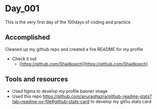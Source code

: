 # Day_001

This is the very first day of the 100days of coding and practice

## Accomplished
Cleaned up my github repo and created a fire README for my profile

- Check it out
	- [https://github.com/Shadkoech](https://github.com/Shadkoech)

## Tools and resources
- Used figma to develop my profile banner image
- Used this repo https://github.com/anuraghazra/github-readme-stats?tab=readme-ov-file#github-stats-card to develop my githu stats card
